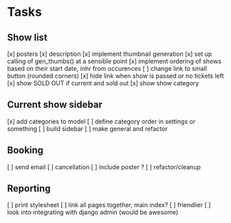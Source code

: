 # Tasks

## Show list
[x] posters
[x] description
[x] implement thumbnail generation
[x] set up calling of gen_thumbs() at a sensible point
[x] implement ordering of shows based on their start date, inhr from occurences
[ ] change link to small button (rounded corners)
[x] hide link when show is passed or no tickets left
[x] show SOLD OUT if current and sold out
[x] show show category

## Current show sidebar
[x] add categories to model
[ ] define category order in settings or something
[ ] build sidebar
[ ] make general and refactor

## Booking
[ ] send email
[ ] cancellation
[ ] include poster ?
[ ] refactor/cleanup

## Reporting
[ ] print stylesheet
[ ] link all pages together, main index?
[ ] friendlier
[ ] look into integrating with django admin (would be awesome)
